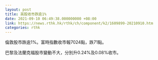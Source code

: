 ```yaml
---
layout: post
title: 英股收市跌逾1%
date: 2021-09-10 06:49:38.000000000 +08:00
link: https://news.rthk.hk/rthk/ch/component/k2/1609899-20210910.htm
categories: rthk
---
```


倫敦股市跌逾1%。富時指數收市報7024點，跌71點。

巴黎及法蘭克福股市變動不大，分別升0.24%及0.08%收市。
